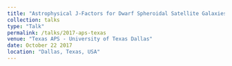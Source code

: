 ```yaml
---
title: "Astrophysical J-Factors for Dwarf Spheroidal Satellite Galaxies"
collection: talks
type: "Talk"
permalink: /talks/2017-aps-texas
venue: "Texas APS - University of Texas Dallas"
date: October 22 2017
location: "Dallas, Texas, USA"
---
```



